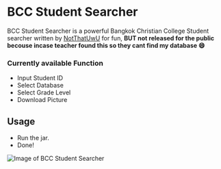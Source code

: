# BCC Student Searcher
BCC Student Searcher is a powerful Bangkok Christian College Student searcher written by [NotThatUwU](https://github.com/NotThatUwU) for fun, **BUT not released for the public becouse incase teacher found this so they cant find my database 😄** 

### Currently available Function
* Input Student ID
* Select Database
* Select Grade Level
* Download Picture 

## Usage
- Run the jar.
- Done!

![Image of BCC Student Searcher](https://cdn.discordapp.com/attachments/790037893057609798/842915402052010054/Screenshot_6.png)
